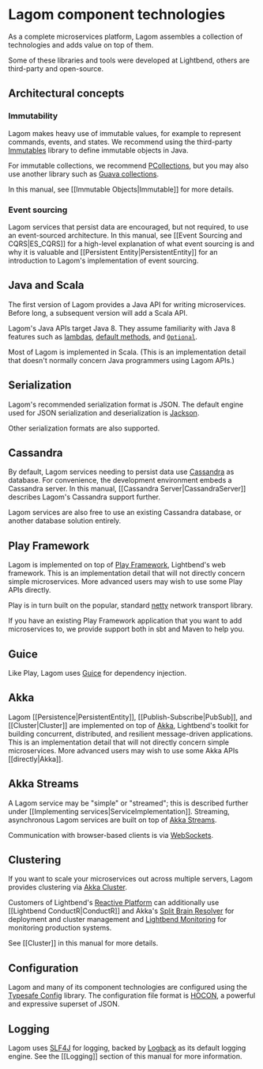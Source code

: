 # Lagom component technologies

As a complete microservices platform, Lagom assembles a collection of technologies and adds value on top of them.

Some of these libraries and tools were developed at Lightbend, others are third-party and open-source.

## Architectural concepts

### Immutability

Lagom makes heavy use of immutable values, for example to represent commands, events, and states.  We recommend using the third-party [Immutables](https://immutables.github.io) library to define immutable objects in Java.

For immutable collections, we recommend [PCollections](http://pcollections.org), but you may also use another library such as [Guava collections](https://github.com/google/guava/wiki/ImmutableCollectionsExplained).

In this manual, see [[Immutable Objects|Immutable]] for more details.

### Event sourcing

Lagom services that persist data are encouraged, but not required, to use an event-sourced architecture.  In this manual, see [[Event Sourcing and CQRS|ES_CQRS]] for a high-level explanation of what event sourcing is and why it is valuable and [[Persistent Entity|PersistentEntity]] for an introduction to Lagom's implementation of event sourcing.

## Java and Scala

The first version of Lagom provides a Java API for writing microservices.  Before long, a subsequent version will add a Scala API.

Lagom's Java APIs target Java 8. They assume familiarity with Java 8 features such as [lambdas](http://docs.oracle.com/javase/tutorial/java/javaOO/lambdaexpressions.html), [default methods](http://docs.oracle.com/javase/tutorial/java/IandI/defaultmethods.html), and [`Optional`](http://docs.oracle.com/javase/8/docs/api/java/util/Optional.html).

Most of Lagom is implemented in Scala.  (This is an implementation detail that doesn't normally concern Java programmers using Lagom APIs.)

## Serialization

Lagom's recommended serialization format is JSON.  The default engine used for JSON serialization and deserialization is [Jackson](https://github.com/FasterXML/jackson).

Other serialization formats are also supported.

## Cassandra

By default, Lagom services needing to persist data use [Cassandra](http://cassandra.apache.org) as database. For convenience, the development environment embeds a Cassandra server.  In this manual, [[Cassandra Server|CassandraServer]] describes Lagom's Cassandra support further.

Lagom services are also free to use an existing Cassandra database, or another database solution entirely.

## Play Framework

Lagom is implemented on top of [Play Framework](https://www.playframework.com), Lightbend's web framework.  This is an implementation detail that will not directly concern simple microservices.  More advanced users may wish to use some Play APIs directly.

Play is in turn built on the popular, standard [netty](http://netty.io) network transport library.

If you have an existing Play Framework application that you want to add microservices to, we provide support both in sbt and Maven to help you.

## Guice

Like Play, Lagom uses [Guice](https://github.com/google/guice) for dependency injection.

## Akka

Lagom [[Persistence|PersistentEntity]], [[Publish-Subscribe|PubSub]], and [[Cluster|Cluster]] are implemented on top of [Akka](http://akka.io/), Lightbend's toolkit for building concurrent, distributed, and resilient message-driven applications. This is an implementation detail that will not directly concern simple microservices. More advanced users may wish to use some Akka APIs [[directly|Akka]].

## Akka Streams

A Lagom service may be "simple" or "streamed"; this is described further under [[Implementing services|ServiceImplementation]].  Streaming, asynchronous Lagom services are built on top of [Akka Streams](http://doc.akka.io/docs/akka/2.4.4/java/stream/index.html).

Communication with browser-based clients is via [WebSockets](https://tools.ietf.org/html/rfc6455).

## Clustering

If you want to scale your microservices out across multiple servers, Lagom provides clustering via [Akka Cluster](http://doc.akka.io/docs/akka/2.4.4/java/cluster-usage.html).

Customers of Lightbend's [Reactive Platform](http://www.lightbend.com/products/lightbend-reactive-platform) can additionally use [[Lightbend ConductR|ConductR]] and Akka's [Split Brain Resolver](http://doc.akka.io/docs/akka/akka-commercial-addons-1.0/java/split-brain-resolver.html) for deployment and cluster management and [Lightbend Monitoring](http://www.lightbend.com/products/monitoring) for monitoring production systems.

See [[Cluster]] in this manual for more details.

## Configuration

Lagom and many of its component technologies are configured using the [Typesafe Config](https://github.com/typesafehub/config) library.  The configuration file format is [HOCON](https://github.com/typesafehub/config/blob/master/HOCON.md), a powerful and expressive superset of JSON.

## Logging

Lagom uses [SLF4J](http://www.slf4j.org/) for logging, backed by [Logback](http://logback.qos.ch/) as its default logging engine.
See the [[Logging]] section of this manual for more information.
